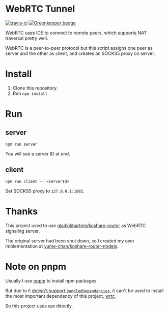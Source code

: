 # WebRTC Tunnel

[![travis-ci](https://travis-ci.org/yume-chan/webrtc-tunnel.svg?branch=master)](https://travis-ci.org/yume-chan/webrtc-tunnel) [![Greenkeeper badge](https://badges.greenkeeper.io/yume-chan/webrtc-tunnel.svg)](https://greenkeeper.io/)

WebRTC uses ICE to connect to remote peers, which supports NAT traversal pretty well.

WebRTC is a peer-to-peer protocol but this script assigns one peer as server and the other as client, and creates an SOCKS5 proxy on server.

# Install

1. Clone this repository.
2. Run `npm install`

# Run

## server

````shell
npm run server
````

You will see a server ID at end.

## client

````shell
npm run client -- <serverId>
````

Set SOCKS5 proxy to `127.0.0.1:1082`.

# Thanks

This project used to use [gladkikhartem/koshare-router](https://github.com/gladkikhartem/koshare-router) as WebRTC signaling server.

The original server had been shut down, so I created my own implementation at [yume-chan/koshare-router-nodejs](https://github.com/yume-chan/koshare-router-nodejs).

# Note on pnpm

Usually I use [pnpm](https://github.com/pnpm/pnpm) to install npm packages.

But due to it [doesn't support `bundledDependencies`](https://github.com/pnpm/pnpm/issues/844), it can't be used to install the most important dependency of this project, [wrtc](https://github.com/node-webrtc/node-webrtc).

So this project uses `npm` directly.
